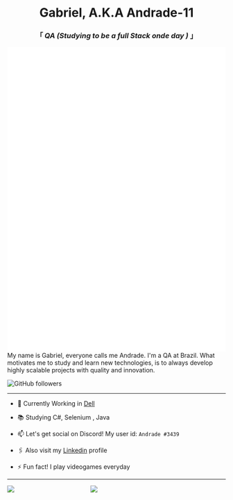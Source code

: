 <div align="center" justify="center">
 
<h1>Gabriel, A.K.A Andrade-11</h1>
<h3> 「  <em>QA (Studying to be a full Stack onde day )</em>  」 </h3>

</div>

<img align="left" alt="Metrics" src="https://github.com/Andrade-11/Andrade-11/blob/main/github-metrics.svg" />

<p align="left" >
My name is Gabriel, everyone calls me Andrade. I'm a QA at Brazil. What motivates me to study and learn new technologies, is to always develop highly scalable projects with quality and innovation.
<br/>
</p>

<img alt="GitHub followers" src="https://img.shields.io/github/followers/Andrade-11?style=social">

---

- 🔭 Currently Working in [Dell]([https://maisaedu.com.br/](https://www.dell.com/pt-br))

- 📚 Studying C#, Selenium , Java

- 📫 Let's get social on Discord! My user id: `Andrade #3439`

- 🖇️ Also visit my [Linkedin](https://www.linkedin.com/in/gabrieldiasdeandrade/) profile

- ⚡ Fun fact! I play videogames everyday

---

<img align="left" width="38%" src="https://github-readme-stats.vercel.app/api?username=Andrade-11&count_private=true&show_icons=true&theme=tokyonight" />
<img align="left" width="38%" src="https://github-readme-stats.vercel.app/api/top-langs/?username=Andrade-11&theme=tokyonight&layout=compact"

<!-- If you're using "main" as default branch
![Metrics](https://github.com/Andrade-11/Andrade-11/blob/main/github-metrics.svg)
-->
